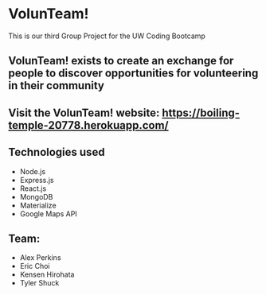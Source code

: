 # VolunTeam!
This is our third Group Project for the UW Coding Bootcamp

## VolunTeam! exists to create an exchange for people to discover opportunities for volunteering in their community

## Visit the VolunTeam! website: https://boiling-temple-20778.herokuapp.com/

## Technologies used
- Node.js
- Express.js
- React.js
- MongoDB
- Materialize
- Google Maps API

## Team:
- Alex Perkins
- Eric Choi
- Kensen Hirohata
- Tyler Shuck

